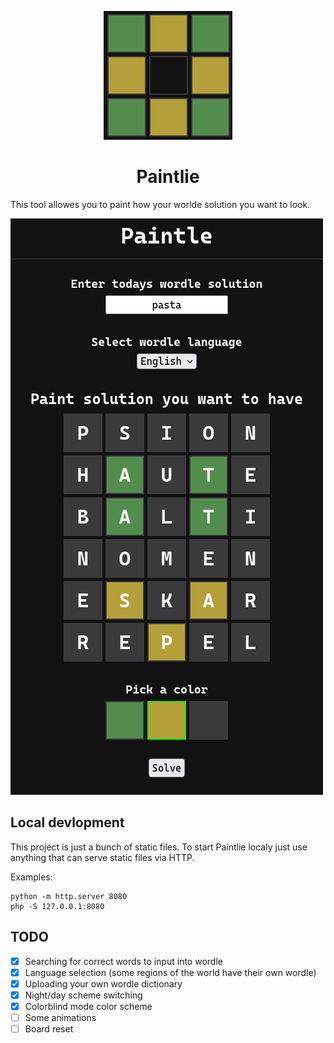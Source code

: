 <p align=center>
  <a target="_blank" href="http://paintle.strongleong.ru">
    <img src="./img/logo.png">
  </a>
</p>
<h1 align="center">Paintlie</h1>

This tool allowes you to paint how your worlde solution you want to look.

![Paintlie screenshot](./img/paintle.png)

## Local devlopment

This project is just a bunch of static files. To start Paintlie localy just use anything that can serve static files via HTTP.

Examples:

```console
python -m http.server 8080
php -S 127.0.0.1:8080
```

## TODO

 - [X] Searching for correct words to input into wordle
 - [X] Language selection (some regions of the world have their own wordle)
 - [X] Uploading your own wordle dictionary
 - [X] Night/day scheme switching
 - [X] Colorblind mode color scheme
 - [ ] Some animations
 - [ ] Board reset
